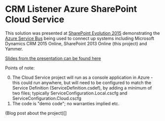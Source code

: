 CRM Listener Azure SharePoint Cloud Service
=============

This solution was presented at [SharePoint Evolution 2015](http://www.sharepointevolution.com) demonstrating the [Azure Service Bus](http://azure.microsoft.com/en-us/services/service-bus/) being used to connect up systems including Microsoft Dynamics CRM 2015 Online, SharePoint 2013 Online (this project) and Yammer. 

[Slides from the presentation can be found here](http://www.slideshare.net/gusfraser/aonghus-fraser-share-point-evolution-conference-2015)

Points of note:

0. The Cloud Service project will run as a console application in Azure - this could run anywhere, but will need to be configured to match the Service Definition (ServiceDefinition.csdef), by adding a minimum of two files; typically ServiceConfiguration.Local.cscfg and ServiceConfiguration.Cloud.cscfg
0. The code is "demo code"; no warranties implied etc. 

(Blog post about the project)[]

